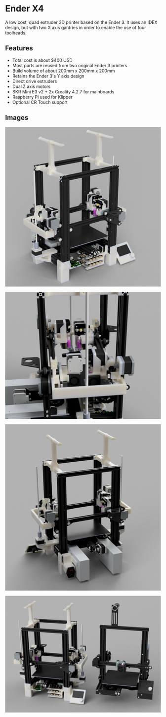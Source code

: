 # Ender X4

A low cost, quad extruder 3D printer based on the Ender 3. It uses an IDEX design, but with two X axis gantries in order to enable the use of four toolheads. 

## Features

- Total cost is about $400 USD
- Most parts are reused from two original Ender 3 printers
- Build volume of about 200mm x 200mm x 200mm
- Retains the Ender 3's Y axis design
- Direct drive extruders
- Dual Z axis motors
- SKR Mini E3 v2 + 2x Creality 4.2.7 for mainboards
- Raspberry Pi used for Klipper
- Optional CR Touch support

## Images

![A render of the printer assembly](images/printer_assembly_7.png)

![A render of the X axis assembly](images/x_assembly_3.png)

![A render of the backside of the printer assembly](images/printer_assembly_8.png)

![A render of the printer next to and ender 3](images/printer_next_to_ender_2.png)